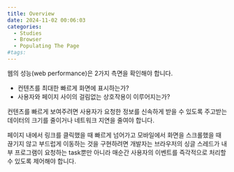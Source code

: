 ```yaml
---
title: Overview
date: 2024-11-02 00:06:03
categories:
  - Studies
  - Browser
  - Populating The Page
#tags:
---
```

웹의 성능(web performance)은 2가지 측면을 확인해야 합니다.

- 컨텐츠를 최대한 빠르게 화면에 표시하는가?
- 사용자와 페이지 사이의 걸림없는 상호작용이 이루어지는가?

컨텐츠를 빠르게 보여주려면 사용자가 요청한 정보를 신속하게 받을 수 있도록 주고받는 데이터의 크기를 줄이거나 네트워크 지연을 줄여야 합니다.

페이지 내에서 링크를 클릭했을 때 빠르게 넘어가고 모바일에서 화면을 스크롤했을 때 끊기지 않고 부드럽게 이동하는 것을 구현하려면 개발자는 브라우저의 싱글 스레드가 내부 프로그램이 요청하는 task뿐만 아니라 매순간 사용자의 이벤트를 즉각적으로 처리할 수 있도록 제어해야 합니다.
